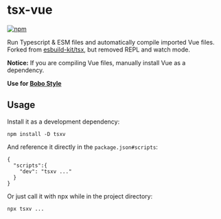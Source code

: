 # tsx-vue
[![npm](https://img.shields.io/npm/v/tsxv?color=blue&label=npm)](https://www.npmjs.com/package/tsxv)

Run Typescript & ESM files and automatically compile imported Vue files. Forked from [esbuild-kit/tsx](https://github.com/esbuild-kit/tsx), but removed REPL and watch mode.

**Notice:** If you are compiling Vue files, manually install Vue as a dependency.

**Use for [Bobo Style](https://github.com/Bernankez/bobo-style)**

## Usage

Install it as a development dependency:
```
npm install -D tsxv
```
And reference it directly in the `package.json#scripts`:
```
{
  "scripts":{
    "dev": "tsxv ..."
  }
}
```
Or just call it with npx while in the project directory:
```
npx tsxv ...
```